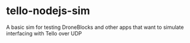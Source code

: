 # tello-nodejs-sim
A basic sim for testing DroneBlocks and other apps that want to simulate interfacing with Tello over UDP
